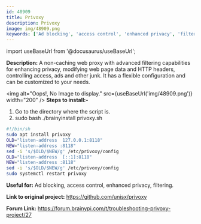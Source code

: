 ```yaml
---
id: 48909
title: Privoxy
description: Privoxy
image: img/48909.png
keywords: ['Ad blocking', 'access control', 'enhanced privacy', 'filtering']
---
```



import useBaseUrl from '@docusaurus/useBaseUrl';


**Description:** A non-caching web proxy with advanced filtering capabilities for enhancing privacy, modifying web page data and HTTP headers, controlling access, ads and other junk. It has a flexible configuration and can be customized to your needs.

<img alt="Oops!, No Image to display." src={useBaseUrl('img/48909.png')} width="200" />
**Steps to install:-**

1. Go to the directory where the script is.
1. sudo bash ./brainyinstall privoxy.sh
```bash
#!/bin/sh
sudo apt install privoxy
OLD="listen-address  127.0.0.1:8118"
NEW="listen-address :8118"
sed -i 's/$OLD/$NEW/g' /etc/privoxy/config
OLD="listen-address  [::1]:8118"
NEW="listen-address :8118"
sed -i 's/$OLD/$NEW/g' /etc/privoxy/config
sudo systemctl restart privoxy
```
**Useful for:** Ad blocking, access control, enhanced privacy, filtering.

**Link to original project:** https://github.com/unisx/privoxy

**Forum Link:** https://forum.brainypi.com/t/troubleshooting-privoxy-project/27